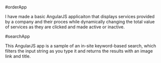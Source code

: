 #orderApp

I have made a basic AngularJS applicaiton that displays services provided by a company and their proces while dynamically changing the total value of services as they are clicked and made active or inactive.

#searchApp

This AngularJS app is a sample of an in-site keyword-based search, which filters the input string as you type it and returns the results with an image link and title.

